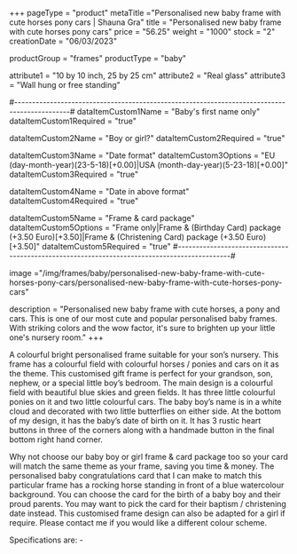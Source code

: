 +++
pageType = "product"
metaTitle ="Personalised new baby frame with cute horses pony cars | Shauna Gra"
title = "Personalised new baby frame with cute horses pony cars"
price = "56.25"
weight = "1000"
stock = "2"
creationDate = "06/03/2023"

productGroup = "frames"
productType = "baby"

attribute1 = "10 by 10 inch, 25 by 25 cm" 
attribute2 = "Real glass"
attribute3 = "Wall hung or free standing"

#---------------------------------------------------------------------------------------------#
dataItemCustom1Name = "Baby's first name only"
dataItemCustom1Required = "true"

dataItemCustom2Name = "Boy or girl?"
dataItemCustom2Required = "true"

dataItemCustom3Name = "Date format"
dataItemCustom3Options = "EU (day-month-year)(23-5-18)[+0.00]|USA (month-day-year)(5-23-18)[+0.00]"
dataItemCustom3Required = "true"

dataItemCustom4Name = "Date in above format"
dataItemCustom4Required = "true"

dataItemCustom5Name = "Frame & card package"
dataItemCustom5Options = "Frame only|Frame & (Birthday Card) package (+3.50 Euro)[+3.50]|Frame & (Christening Card) package (+3.50 Euro)[+3.50]"
dataItemCustom5Required = "true"
#---------------------------------------------------------------------------------------------#

image ="/img/frames/baby/personalised-new-baby-frame-with-cute-horses-pony-cars/personalised-new-baby-frame-with-cute-horses-pony-cars"

description = "Personalised new baby frame with cute horses, a pony and cars. This is one of our most cute and popular personalised baby frames. With striking colors and the wow factor, it's sure to brighten up your little one's nursery room."
+++

A colourful bright personalised frame suitable for your son’s nursery. This frame has a colourful field with colourful horses / ponies and cars on it as the theme. This customised gift frame is perfect for your grandson, son, nephew, or a special little boy’s bedroom. The main design is a colourful field with beautiful blue skies and green fields. It has three little colourful ponies on it and two little colourful cars. The baby boy’s name is in a white cloud and decorated with two little butterflies on either side. At the bottom of my design, it has the baby’s date of birth on it. It has 3 rustic heart buttons in three of the corners along with a handmade button in the final bottom right hand corner.

Why not choose our baby boy or girl frame & card package too so your card will match the same theme as your frame, saving you time & money. The personalised baby congratulations card that I can make to match this particular frame has a rocking horse standing in front of a blue watercolour background. You can choose the card for the birth of a baby boy and their proud parents. You may want to pick the card for their baptism / christening date instead. This customised frame design can also be adapted for a girl if require. Please contact me if you would like a different colour scheme.

Specifications are: -

